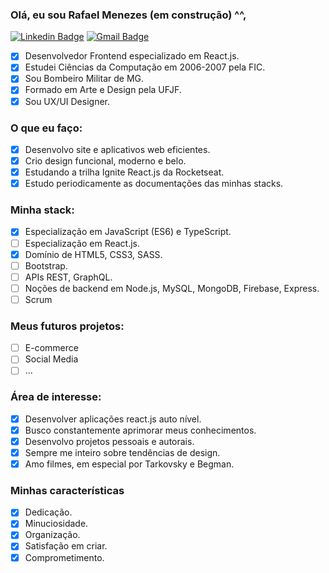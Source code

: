 ### Olá, eu sou Rafael Menezes (em construção) ^^,
[![Linkedin Badge](https://img.shields.io/badge/-Rafae1Menezes-blue?style=social&logo=Linkedin&logoColor=blue&link=https://www.linkedin.com/in/rafae1menezes/)](https://www.linkedin.com/in/rafae1menezes/)  [![Gmail Badge](https://img.shields.io/badge/-menezes.inbox-c14438?style=social&logo=Gmail&logoColor=red&link=mailto:menezes.inbox@gmail.com)](mailto:menezes.inbox@gmail.com) 

- [x] Desenvolvedor Frontend especializado em React.js.
- [x] Estudei Ciências da Computação em 2006-2007 pela FIC.
- [x] Sou Bombeiro Militar de MG.
- [x] Formado em Arte e Design pela UFJF.
- [x] Sou UX/UI Designer.

### O que eu faço:
- [x] Desenvolvo site e aplicativos web eficientes.
- [x] Crio design funcional, moderno e belo.
- [x] Estudando a trilha Ignite React.js da Rocketseat.
- [x] Estudo periodicamente as documentações das minhas stacks.

### Minha stack:
- [x] Especialização em JavaScript (ES6) e TypeScript.
- [ ] Especialização em React.js.
- [x] Domínio de HTML5, CSS3, SASS.
- [ ] Bootstrap.
- [ ] APIs REST, GraphQL.
- [ ] Noções de backend em Node.js, MySQL, MongoDB, Firebase, Express.
- [ ] Scrum

### Meus futuros projetos:
- [ ] E-commerce
- [ ] Social Media
- [ ] ...

### Área de interesse:
- [x] Desenvolver aplicações react.js auto nível.
- [x] Busco constantemente aprimorar meus conhecimentos.
- [x] Desenvolvo projetos pessoais e autorais.
- [x] Sempre me inteiro sobre tendências de design.
- [x] Amo filmes, em especial por Tarkovsky e Begman.

### Minhas características 
- [x] Dedicação.
- [x] Minuciosidade.
- [x] Organização.
- [x] Satisfação em criar.
- [x] Comprometimento.
